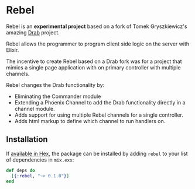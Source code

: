 # Rebel

Rebel is an <b>experimental project</b> based on a fork of Tomek Gryszkiewicz's amazing [Drab](https://github.com/grych/drab) project.

Rebel allows the programmer to program client side logic on the server with Elixir.

The incentive to create Rebel based on a Drab fork was for a project that mimics a single page application with on primary controller with multiple channels.

Rebel changes the Drab functionality by:

* Eliminating the Commander module
* Extending a Phoenix Channel to add the Drab functionality directly in a channel module.
* Adds support for using multiple Rebel channels for a single controller.
* Adds html markup to define which channel to run handlers on.

## Installation

If [available in Hex](https://hex.pm/docs/publish), the package can be installed
by adding `rebel` to your list of dependencies in `mix.exs`:

```elixir
def deps do
  [{:rebel, "~> 0.1.0"}]
end
```
